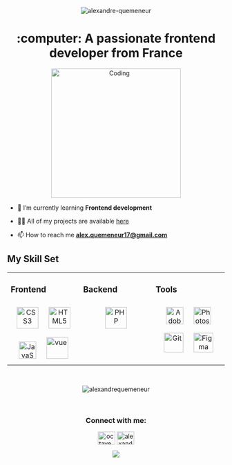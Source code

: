 <p align="center">
<img alt="alexandre-quemeneur"  src="https://live.staticflickr.com/65535/52107752050_824ee2b9f5_b.jpg">
</p>
<h1 align="center">:computer: A passionate frontend developer from France</h1>
<p align="center" >
<img alt="Coding" width="300" src="https://media2.giphy.com/media/qgQUggAC3Pfv687qPC/giphy.gif?cid=ecf05e47dic4jaeqomno0tgx4akrdgg4a89ian2v8ujbh3a9&rid=giphy.gif&ct=g">


- 🌱 I’m currently learning **Frontend development**

- 👨‍💻 All of my projects are available [here](https://github.com/AlexandreQuemeneur?tab=repositories)

- 📫 How to reach me **alex.quemeneur17@gmail.com**



## My Skill Set  
<table align="center"><tr><td valign="top" width="33%">



### Frontend  
<div align="center">  
<img style="margin: 10px" src="https://profilinator.rishav.dev/skills-assets/css3-original-wordmark.svg" alt="CSS3" height="50" />  
<img style="margin: 10px" src="https://profilinator.rishav.dev/skills-assets/html5-original-wordmark.svg" alt="HTML5" height="50" />  
<img style="margin: 10px" src="https://profilinator.rishav.dev/skills-assets/javascript-original.svg" alt="JavaScript" height="40" />  
<img style="margin: 10px" src="https://assets.stickpng.com/images/58482acecef1014c0b5e4a1e.png" alt="vue" height="50" />  
</div>

</td><td valign="top" width="33%">



### Backend  
<div align="center">  
<img style="margin: 10px" src="https://profilinator.rishav.dev/skills-assets/php-original.svg" alt="PHP" height="50" />  
</div>

</td><td valign="top" width="33%">



### Tools  
<div align="center">  
<img style="margin: 10px" src="https://profilinator.rishav.dev/skills-assets/adobexd.png" alt="Adobe XD" height="40" />
<img style="margin: 10px" src="https://profilinator.rishav.dev/skills-assets/photoshop-plain.svg" alt="Photoshop" height="40" />
 <img style="margin: 10px" src="https://profilinator.rishav.dev/skills-assets/git-scm-icon.svg" alt="Git" height="45" />
<img style="margin: 10px" src="https://profilinator.rishav.dev/skills-assets/figma-icon.svg" alt="Figma" height="45" />  
    
</div>

</td></tr></table>  

<br/>  
<p align="center">
 <img src="https://github-readme-stats.vercel.app/api/top-langs?username=alexandrequemeneur&show_icons=true&locale=en&layout=compact" alt="alexandrequemeneur" />
</p>
<br/> 
<h3 align="center">Connect with me:</h3>
<p align="center">
<a href="https://twitter.com/octave_delabath" target="blank"><img align="center" src="https://raw.githubusercontent.com/rahuldkjain/github-profile-readme-generator/master/src/images/icons/Social/twitter.svg" alt="octave_delabath" height="30" width="40" /></a>
<a href="https://linkedin.com/in/alexandre-quemeneur" target="blank"><img align="center" src="https://raw.githubusercontent.com/rahuldkjain/github-profile-readme-generator/master/src/images/icons/Social/linked-in-alt.svg" alt="alexandre-quemeneur" height="30" width="40" /></a>
</p>
<div align="center">
<img src="https://komarev.com/ghpvc/?username=AlexandreQuemeneur&&style=flat-square" align="center" />
</div>  
